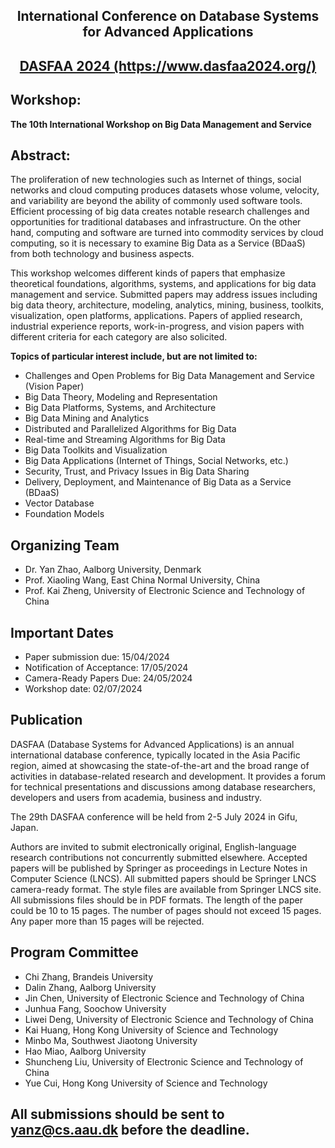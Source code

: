  <div align='center' > 
  <h2> International Conference on Database Systems for Advanced Applications </h2>
 </div>

 <div align='center' style = "vertical-align:middle"> 
  <h2> <a href="https://www.dasfaa2024.org/"> DASFAA 2024 </a><a href="https://www.dasfaa2024.org/">(https://www.dasfaa2024.org/)</a> </h2>
 </div>
 
## Workshop:
**The 10th International Workshop on Big Data Management and Service**


## Abstract:

The proliferation of new technologies such as Internet of things, social networks and cloud computing produces datasets whose volume, velocity, and variability are beyond the ability of commonly used software tools. Efficient processing of big data creates notable research challenges and opportunities for traditional databases and infrastructure. On the other hand, computing and software are turned into commodity services by cloud computing, so it is necessary to examine Big Data as a Service (BDaaS) from both technology and business aspects.

This workshop welcomes different kinds of papers that emphasize theoretical foundations, algorithms, systems, and applications for big data management and service. Submitted papers may address issues including big data theory, architecture, modeling, analytics, mining, business, toolkits, visualization, open platforms, applications. Papers of applied research, industrial experience reports, work-in-progress, and vision papers with different criteria for each category are also solicited.

**Topics of particular interest include, but are not limited to:**

* Challenges and Open Problems for Big Data Management and Service (Vision Paper)
* Big Data Theory, Modeling and Representation
* Big Data Platforms, Systems, and Architecture
* Big Data Mining and Analytics
* Distributed and Parallelized Algorithms for Big Data
* Real-time and Streaming Algorithms for Big Data
* Big Data Toolkits and Visualization
* Big Data Applications (Internet of Things, Social Networks, etc.)
* Security, Trust, and Privacy Issues in Big Data Sharing
* Delivery, Deployment, and Maintenance of Big Data as a Service (BDaaS)
* Vector Database
* Foundation Models

## Organizing Team

* Dr. Yan Zhao, Aalborg University, Denmark
* Prof. Xiaoling Wang, East China Normal University, China 
* Prof. Kai Zheng, University of Electronic Science and Technology of China 


## Important Dates


* Paper submission due: 15/04/2024
* Notification of Acceptance: 17/05/2024
* Camera-Ready Papers Due: 24/05/2024
* Workshop date: 02/07/2024


## Publication

DASFAA (Database Systems for Advanced Applications) is an annual international database conference, typically located in the Asia Pacific region, aimed at showcasing the state-of-the-art and the broad range of activities in database-related research and development. It provides a forum for technical presentations and discussions among database researchers, developers and users from academia, business and industry.

The 29th DASFAA conference will be held from 2-5 July 2024 in Gifu, Japan.

Authors are invited to submit electronically original, English-language research contributions not concurrently submitted elsewhere. Accepted papers will be published by Springer as proceedings in Lecture Notes in Computer Science (LNCS). All submitted papers should be Springer LNCS camera-ready format. The style files are available from Springer LNCS site. All submissions files should be in PDF formats. The length of the paper could be 10 to 15 pages. The number of pages should not exceed 15 pages. Any paper more than 15 pages will be rejected.


## Program Committee

* Chi Zhang, Brandeis University
* Dalin Zhang, Aalborg University
* Jin Chen, University of Electronic Science and Technology of China
* Junhua Fang, Soochow University
* Liwei Deng, University of Electronic Science and Technology of China
* Kai Huang, Hong Kong University of Science and Technology
* Minbo Ma, Southwest Jiaotong University
* Hao Miao, Aalborg University
* Shuncheng Liu, University of Electronic Science and Technology of China
* Yue Cui, Hong Kong University of Science and Technology

## All submissions should be sent to yanz@cs.aau.dk before the deadline.
